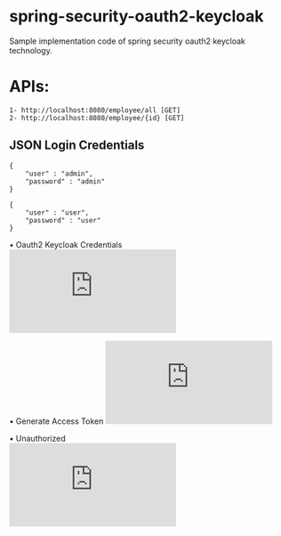 # spring-security-oauth2-keycloak
Sample implementation code of spring security oauth2 keycloak technology.

#	APIs:  
    1- http://localhost:8080/employee/all [GET]  
    2- http://localhost:8080/employee/{id} [GET]  
  
##	JSON Login Credentials  
    
    {  
        "user" : "admin",  
        "password" : "admin"  
    }
    
    {  
        "user" : "user",  
        "password" : "user"  
    } 
  
•	Oauth2 Keycloak Credentials 
![Credentials](https://fv9-5.failiem.lv/thumb_show.php?i=2hxqsnayv&view)

•	Generate Access Token 
![Access-Token](https://fv9-3.failiem.lv/thumb_show.php?i=ntwwe6wj3&view)

•	Unauthorized   
![Unauthorized](https://fv9-5.failiem.lv/thumb_show.php?i=u9chpyksr&view)
